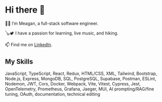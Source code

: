 <!--
**meaganlewis/meaganlewis** is a ✨ _special_ ✨ repository because its `README.md` (this file) appears on your GitHub profile.

Here are some ideas to get you started:

- 🔭 I’m currently working on ...
- 🌱 I’m currently learning ...
- 👯 I’m looking to collaborate on ...
- 🤔 I’m looking for help with ...
- 💬 Ask me about ...
- 📫 How to reach me: ...
- 😄 Pronouns: ...
- ⚡ Fun fact: ...
-->
# Hi there 👋

👩‍💻 I’m Meagan, a full-stack software engineer.

🪕🏕️ I have a passion for learning, live music, and hiking.   

📫 Find me on [LinkedIn](https://www.linkedin.com/in/meaganlewis/).

## My Skills
JavaScript, TypeScript, React, Redux, HTML/CSS, XML, Tailwind, Bootstrap, Node.js, Express, MongoDB, SQL, PostgreSQL, Supabase, Postman, ESLint, Nodemon, JWT, Cors,
Docker, Webpack, Vite, Vitest, Cypress, Jest, OpenTelemetry, Prometheus, Grafana, Jaeger, MUI, AI prompting/RAG/fine tuning, OAuth, documentation, technical editing
